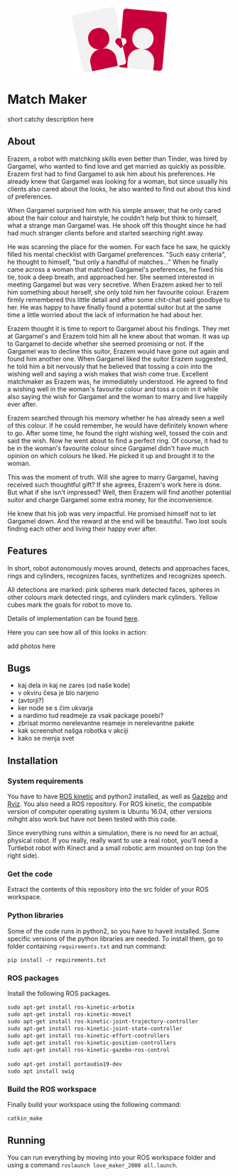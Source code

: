 <p align="center">
  <img height="150" src="https://github.com/drobilc/MatchMaker/blob/master/documentation/logo.png" alt="MatchMaker logo">
</p>

# Match Maker

short catchy description here

## About

Erazem, a robot with matchking skills even better than Tinder, was hired by Gargamel, who wanted to find love and get married as quickly as possible. Erazem first had to find Gargamel to ask him about his preferences. He already knew that Gargamel was looking for a woman, but since usually his clients also cared about the looks, he also wanted to find out about this kind of preferences.
	
When Gargamel surprised him with his simple answer, that he only cared about the hair colour and hairstyle, he couldn't help but think to himself, what a strange man Gargamel was. He shook off this thought since he had had much stranger clients before and started searching right away.

He was scanning the place for the women. For each face he saw, he quickly filled his mental checklist with Gargamel preferences. "Such easy criteria", he thought to himself, "but only a handful of matches..." When he finally came across a woman that matched Gargamel's preferences, he fixed his tie, took a deep breath, and approached her. She seemed interested in meeting Gargamel but was very secretive. When Erazem asked her to tell him something about herself, she only told him her favourite colour. Erazem firmly remembered this little detail and after some chit-chat said goodbye to her. He was happy to have finally found a potential suitor but at the same time a little worried about the lack of information he had about her.

Erazem thought it is time to report to Gargamel about his findings. They met at Gargamel's and Erazem told him all he knew about that woman. It was up to Gargamel to decide whether she seemed promising or not. If the Gargamel was to decline this suitor, Erazem would have gone out again and found him another one. When Gargamel liked the suitor Erazem suggested, he told him a bit nervously that he believed that tossing a coin into the wishing well and saying a wish makes that wish come true. Excellent matchmaker as Erazem was, he immediately understood. He agreed to find a wishing well in the woman's favourite colour and toss a coin in it while also saying the wish for Gargamel and the woman to marry and live happily ever after.

Erazem searched through his memory whether he has already seen a well of this colour. If he could remember, he would have definitely known where to go. After some time, he found the right wishing well, tossed the coin and said the wish. Now he went about to find a perfect ring. Of course, it had to be in the woman's favourite colour since Gargamel didn't have much opinion on which colours he liked. He picked it up and brought it to the woman.

This was the moment of truth. Will she agree to marry Gargamel, having received such thoughtful gift? If she agrees, Erazem's work here is done. But what if she isn't impressed? Well, then Erazem will find another potential suitor and charge Gargamel some extra money, for the inconvenience.

He knew that his job was very impactful. He promised himself not to let Gargamel down. And the reward at the end will be beautiful. Two lost souls finding each other and living their happy ever after.

## Features

In short, robot autonomously moves around, detects and approaches faces, rings and cylinders, recognizes faces, synthetizes and recognizes speech.

All detections are marked: pink spheres mark detected faces, spheres in other colours mark detected rings, and cylinders mark cylinders. Yellow cubes mark the goals for robot to move to.

Details of implementation can be found [here](https://github.com/drobilc/MatchMaker/tree/master/documentation/final_report/final_report.pdf).

Here you can see how all of this looks in action:

add photos here

## Bugs

- kaj dela in kaj ne zares (od naše kode)
- v okviru česa je blo narjeno
- (avtorji?)
- ker node se s čim ukvarja
- a nardimo tud readmeje za vsak package posebi?
- zbrisat mormo nerelevantne reameje in nerelevantne pakete
- kak screenshot našga robotka v akciji
- kako se menja svet

## Installation

### System requirements

You have to have [ROS kinetic](http://wiki.ros.org/kinetic/Installation) and python2 installed, as well as [Gazebo](http://gazebosim.org/) and [Rviz](http://wiki.ros.org/rviz/UserGuide). You also need a ROS repository. For ROS kinetic, the compatible version of computer operating system is Ubuntu 16.04, other versions mihght also work but have not been tested with this code.

Since everything runs within a simulation, there is no need for an actual, physical robot. If you really, really want to use a real robot, you'll need a Turtlebot robot with Kinect and a small robotic arm mounted on top (on the right side).

### Get the code

Extract the contents of this repository into the src folder of your ROS workspace.

### Python libraries

Some of the code runs in python2, so you have to haveit installed. Some specific versions of the python libraries are needed. To install them, go to folder containing `requirements.txt` and run command:

```shell
pip install -r requirements.txt
```

### ROS packages

Install the following ROS packages.

```shell
sudo apt-get install ros-kinetic-arbotix
sudo apt-get install ros-kinetic-moveit
sudo apt-get install ros-kinetic-joint-trajectory-controller
sudo apt-get install ros-kinetic-joint-state-controller
sudo apt-get install ros-kinetic-effort-controllers
sudo apt-get install ros-kinetic-position-controllers
sudo apt-get install ros-kinetic-gazebo-ros-control

sudo apt-get install portaudio19-dev
sudo apt install swig
```

### Build the ROS workspace

Finally build your workspace using the following command:

```shell
catkin_make
```

## Running

You can run everything by moving into your ROS workspace folder and using a command `roslaunch love_maker_2000 all.launch`.
